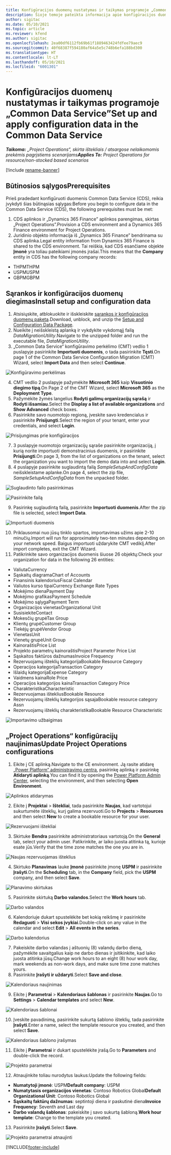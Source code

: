 ```yaml
---
title: Konfigūracijos duomenų nustatymas ir taikymas programoje „Common Data Service”
description: Šioje temoje pateikta informacija apie konfigūracijos duomenų nustatymą ir taikymą dalyje „Project Operations“.
author: sigitac
ms.date: 05/10/2021
ms.topic: article
ms.reviewer: kfend
ms.author: sigitac
ms.openlocfilehash: 2ea00df6112fb69b61f1889463424fdfee79aec9
ms.sourcegitcommit: 40f68387f594180af64a5e5c748b6efa188bd300
ms.translationtype: HT
ms.contentlocale: lt-LT
ms.lasthandoff: 05/10/2021
ms.locfileid: "6001301"
---
```

# <a name="set-up-and-apply-configuration-data-in-the-common-data-service"></a><span data-ttu-id="927ae-103">Konfigūracijos duomenų nustatymas ir taikymas programoje „Common Data Service”</span><span class="sxs-lookup"><span data-stu-id="927ae-103">Set up and apply configuration data in the Common Data Service</span></span> 

<span data-ttu-id="927ae-104">_**Taikoma:** „Project Operations“, skirta ištekliais / atsargose nelaikomomis prekėmis pagrįstiems scenarijams_</span><span class="sxs-lookup"><span data-stu-id="927ae-104">_**Applies To:** Project Operations for resource/non-stocked based scenarios_</span></span>

[!include [rename-banner](~/includes/cc-data-platform-banner.md)]

## <a name="prerequisites"></a><span data-ttu-id="927ae-105">Būtinosios sąlygos</span><span class="sxs-lookup"><span data-stu-id="927ae-105">Prerequisites</span></span>

<span data-ttu-id="927ae-106">Prieš pradedant konfigūruoti duomenis Common Data Service (CDS), reikia įvykdyti šias būtinąsias sąlygas:</span><span class="sxs-lookup"><span data-stu-id="927ae-106">Before you begin to configure data in the Common Data Service (CDS), the following prerequisites must be met:</span></span>

1.  <span data-ttu-id="927ae-107">CDS aplinkos ir „Dynamics 365 Finance” aplinkos parengimas, skirtas „Project Operations”.</span><span class="sxs-lookup"><span data-stu-id="927ae-107">Provision a CDS environment and a Dynamics 365 Finance environment for Project Operations.</span></span>
2.  <span data-ttu-id="927ae-108">Juridinio objekto informacija iš „Dynamics 365 Finance” bendrinama su CDS aplinka.</span><span class="sxs-lookup"><span data-stu-id="927ae-108">Legal entity information from Dynamics 365 Finance is shared to the CDS environment.</span></span> <span data-ttu-id="927ae-109">Tai reiškia, kad CDS esančiame objekte **Įmonė** yra toliau pateikiami įmonės įrašai.</span><span class="sxs-lookup"><span data-stu-id="927ae-109">This means that the **Company** entity in CDS has the following company records:</span></span>
  - <span data-ttu-id="927ae-110">THPM</span><span class="sxs-lookup"><span data-stu-id="927ae-110">THPM</span></span>
  - <span data-ttu-id="927ae-111">USPM</span><span class="sxs-lookup"><span data-stu-id="927ae-111">USPM</span></span>
  - <span data-ttu-id="927ae-112">GBPM</span><span class="sxs-lookup"><span data-stu-id="927ae-112">GBPM</span></span>

## <a name="install-setup-and-configuration-data"></a><span data-ttu-id="927ae-113">Sąrankos ir konfigūracijos duomenų diegimas</span><span class="sxs-lookup"><span data-stu-id="927ae-113">Install setup and configuration data</span></span>

1. <span data-ttu-id="927ae-114">Atsisiųskite, atblokuokite ir išskleiskite [sąrankos ir konfigūracijos duomenų paketą](https://download.microsoft.com/download/e/2/d/e2da6c98-d5dd-450c-aabe-fd6bf2ba374b/ProjOpsSampleSetupData-%20Integrated%20Latest.zip).</span><span class="sxs-lookup"><span data-stu-id="927ae-114">Download, unblock, and unzip the [Setup and Configuration Data Package](https://download.microsoft.com/download/e/2/d/e2da6c98-d5dd-450c-aabe-fd6bf2ba374b/ProjOpsSampleSetupData-%20Integrated%20Latest.zip).</span></span>
2. <span data-ttu-id="927ae-115">Nueikite į neišskleistą aplanką ir vykdykite vykdomąjį failą *DataMigrationUtility*.</span><span class="sxs-lookup"><span data-stu-id="927ae-115">Navigate to the unzipped folder and run the executable file, *DataMigrationUtility*.</span></span>
3. <span data-ttu-id="927ae-116">„Common Data Service“ konfigūravimo perkėlimo (CMT) vedlio 1 puslapyje pasirinkite **Importuoti duomenis**, o tada pasirinkite **Tęsti**.</span><span class="sxs-lookup"><span data-stu-id="927ae-116">On page 1 of the Common Data Service Configuration Migration (CMT) Wizard, select **Import Data** and then select **Continue**.</span></span>

![Konfigūravimo perkėlimas](./media/1ConfigurationMigration.png)

4. <span data-ttu-id="927ae-118">CMT vedlio 2 puslapyje pažymėkite **Microsoft 365** kaip **Visuotinio diegimo tipą**.</span><span class="sxs-lookup"><span data-stu-id="927ae-118">On Page 2 of the CMT Wizard, select **Microsoft 365** as the **Deployment Type**.</span></span>
5. <span data-ttu-id="927ae-119">Pažymėkite žymės langelius **Rodyti galimų organizacijų sąrašą** ir **Rodyti išsamiau**.</span><span class="sxs-lookup"><span data-stu-id="927ae-119">Select the **Display a list of available organizations** and **Show Advanced** check boxes.</span></span>
6. <span data-ttu-id="927ae-120">Pasirinkite savo nuomotojo regioną, įveskite savo kredencialus ir pasirinkite **Prisijungti**.</span><span class="sxs-lookup"><span data-stu-id="927ae-120">Select the region of your tenant, enter your credentials, and select **Login**.</span></span>

![Prisijungimas prie konfigūracijos](./media/2ConfigurationSignin.png)

7. <span data-ttu-id="927ae-122">3 puslapyje nuomotojo organizacijų sąraše pasirinkite organizaciją, į kurią norite importuoti demonstracinius duomenis, ir pasirinkite **Prisijungti**.</span><span class="sxs-lookup"><span data-stu-id="927ae-122">On page 3, from the list of organizations on the tenant, select the organization you want to import the demo data into and select **Login**.</span></span>
8. <span data-ttu-id="927ae-123">4 puslapyje pasirinkite suglaudintą failą *SampleSetupAndConfigData* neišskleistame aplanke.</span><span class="sxs-lookup"><span data-stu-id="927ae-123">On page 4, select the zip file, *SampleSetupAndConfigData* from the unpacked folder.</span></span>

![Suglaudinto failo pasirinkimas](./media/3ZipFile.png)

![Pasirinkite failą](./media/4SelectAFile.png)

9. <span data-ttu-id="927ae-126">Pasirinkę suglaudintą failą, pasirinkite **Importuoti duomenis**.</span><span class="sxs-lookup"><span data-stu-id="927ae-126">After the zip file is selected, select **Import Data**.</span></span>

![Importuoti duomenis](./media/5ImportData.png)

10. <span data-ttu-id="927ae-128">Priklausomai nuo jūsų tinklo spartos, importavimas užims apie 2-10 minučių.</span><span class="sxs-lookup"><span data-stu-id="927ae-128">Import will run for approximately two-ten minutes depending on your network speed.</span></span> <span data-ttu-id="927ae-129">Baigus importuoti uždarykite CMT vediklį.</span><span class="sxs-lookup"><span data-stu-id="927ae-129">After import completes, exit the CMT Wizard.</span></span> 
11. <span data-ttu-id="927ae-130">Patikrinkite savo organizacijos duomenis šiuose 26 objektų:</span><span class="sxs-lookup"><span data-stu-id="927ae-130">Check your organization for data in the following 26 entities:</span></span>

  - <span data-ttu-id="927ae-131">Valiuta</span><span class="sxs-lookup"><span data-stu-id="927ae-131">Currency</span></span>
  - <span data-ttu-id="927ae-132">Sąskaitų diagrama</span><span class="sxs-lookup"><span data-stu-id="927ae-132">Chart of Accounts</span></span>
  - <span data-ttu-id="927ae-133">Finansinis kalendorius</span><span class="sxs-lookup"><span data-stu-id="927ae-133">Fiscal Calendar</span></span>
  - <span data-ttu-id="927ae-134">Valiutos kurso tipai</span><span class="sxs-lookup"><span data-stu-id="927ae-134">Currency Exchange Rate Types</span></span>
  - <span data-ttu-id="927ae-135">Mokėjimo diena</span><span class="sxs-lookup"><span data-stu-id="927ae-135">Payment Day</span></span>
  - <span data-ttu-id="927ae-136">Mokėjimo grafikas</span><span class="sxs-lookup"><span data-stu-id="927ae-136">Payment Schedule</span></span>
  - <span data-ttu-id="927ae-137">Mokėjimo sąlyga</span><span class="sxs-lookup"><span data-stu-id="927ae-137">Payment Term</span></span>
  - <span data-ttu-id="927ae-138">Organizacijos vienetas</span><span class="sxs-lookup"><span data-stu-id="927ae-138">Organizational Unit</span></span>
  - <span data-ttu-id="927ae-139">Susisiekite</span><span class="sxs-lookup"><span data-stu-id="927ae-139">Contact</span></span>
  - <span data-ttu-id="927ae-140">Mokesčių grupė</span><span class="sxs-lookup"><span data-stu-id="927ae-140">Tax Group</span></span>
  - <span data-ttu-id="927ae-141">Klientų grupė</span><span class="sxs-lookup"><span data-stu-id="927ae-141">Customer Group</span></span>
  - <span data-ttu-id="927ae-142">Tiekėjų grupė</span><span class="sxs-lookup"><span data-stu-id="927ae-142">Vendor Group</span></span>
  - <span data-ttu-id="927ae-143">Vienetas</span><span class="sxs-lookup"><span data-stu-id="927ae-143">Unit</span></span>
  - <span data-ttu-id="927ae-144">Vienetų grupė</span><span class="sxs-lookup"><span data-stu-id="927ae-144">Unit Group</span></span>
  - <span data-ttu-id="927ae-145">Kainoraštis</span><span class="sxs-lookup"><span data-stu-id="927ae-145">Price List</span></span>
  - <span data-ttu-id="927ae-146">Projekto parametrų kainoraštis</span><span class="sxs-lookup"><span data-stu-id="927ae-146">Project Parameter Price List</span></span>
  - <span data-ttu-id="927ae-147">Sąskaitos faktūros dažnumas</span><span class="sxs-lookup"><span data-stu-id="927ae-147">Invoice Frequency</span></span>
  - <span data-ttu-id="927ae-148">Rezervuojamų išteklių kategorija</span><span class="sxs-lookup"><span data-stu-id="927ae-148">Bookable Resource Category</span></span>
  - <span data-ttu-id="927ae-149">Operacijos kategorija</span><span class="sxs-lookup"><span data-stu-id="927ae-149">Transaction Category</span></span>
  - <span data-ttu-id="927ae-150">Išlaidų kategorija</span><span class="sxs-lookup"><span data-stu-id="927ae-150">Expense Category</span></span>
  - <span data-ttu-id="927ae-151">Vaidmens kaina</span><span class="sxs-lookup"><span data-stu-id="927ae-151">Role Price</span></span>
  - <span data-ttu-id="927ae-152">Operacijos kategorijos kaina</span><span class="sxs-lookup"><span data-stu-id="927ae-152">Transaction Category Price</span></span>
  - <span data-ttu-id="927ae-153">Charakteristika</span><span class="sxs-lookup"><span data-stu-id="927ae-153">Characteristic</span></span>
  - <span data-ttu-id="927ae-154">Rezervuojamas išteklius</span><span class="sxs-lookup"><span data-stu-id="927ae-154">Bookable Resource</span></span>
  - <span data-ttu-id="927ae-155">Rezervuojamų išteklių kategorijos sąsaja</span><span class="sxs-lookup"><span data-stu-id="927ae-155">Bookable resource category Assn</span></span>
  - <span data-ttu-id="927ae-156">Rezervuojamų išteklių charakteristika</span><span class="sxs-lookup"><span data-stu-id="927ae-156">Bookable Resource Characteristic</span></span>

![Importavimo užbaigimas](./media/6CompleteImport.png)

## <a name="update-project-operations-configurations"></a><span data-ttu-id="927ae-158">„Project Operations“ konfigūracijų naujinimas</span><span class="sxs-lookup"><span data-stu-id="927ae-158">Update Project Operations configurations</span></span>

1. <span data-ttu-id="927ae-159">Eikite į CE aplinką.</span><span class="sxs-lookup"><span data-stu-id="927ae-159">Navigate to the CE environment.</span></span> <span data-ttu-id="927ae-160">Ją rasite atidarę [„Power Platform“ administravimo centrą](https://admin.powerplatform.microsoft.com/environments), pasirinkę aplinką ir pasirinkę **Atidaryti aplinką**.</span><span class="sxs-lookup"><span data-stu-id="927ae-160">You can find it by opening the [Power Platform Admin Center](https://admin.powerplatform.microsoft.com/environments), selecting the environment, and then selecting **Open Environment**.</span></span> 

![Aplinkos atidarymas](./media/7OpenEnvironment.png)

2. <span data-ttu-id="927ae-162">Eikite į **Projektai** > **Ištekliai**, tada pasirinkite **Naujas**, kad vartotojui sukurtumėte išteklių, kurį galima rezervuoti.</span><span class="sxs-lookup"><span data-stu-id="927ae-162">Go to **Projects** > **Resources** and then select **New** to create a bookable resource for your user.</span></span>

![Rezervuojami ištekliai](./media/8BookableResources.png)

3. <span data-ttu-id="927ae-164">Skirtuke **Bendra** pasirinkite administratoriaus vartotoją.</span><span class="sxs-lookup"><span data-stu-id="927ae-164">On the **General** tab, select your admin user.</span></span> <span data-ttu-id="927ae-165">Patikrinkite, ar laiko juosta atitinka tą, kurioje esate jūs.</span><span class="sxs-lookup"><span data-stu-id="927ae-165">Verify that the time zone matches the one you are in.</span></span> 

![Naujas rezervuojamas išteklius](./media/9NewBookableResource.png)

4. <span data-ttu-id="927ae-167">Skirtuko **Planavimas** lauke **Įmonė** pasirinkite įmonę **USPM** ir pasirinkite **Įrašyti**.</span><span class="sxs-lookup"><span data-stu-id="927ae-167">On the **Scheduling** tab, in the **Company** field, pick the **USPM** company, and then select **Save**.</span></span> 

![Planavimo skirtukas](./media/10SchedulingTab.png)

5. <span data-ttu-id="927ae-169">Pasirinkite skirtuką **Darbo valandos**.</span><span class="sxs-lookup"><span data-stu-id="927ae-169">Select the **Work hours** tab.</span></span>  

![Darbo valandos](./media/11WorkHours.png)

6. <span data-ttu-id="927ae-171">Kalendoriuje dukart spustelėkite bet kokią reikšmę ir pasirinkite **Redaguoti** > **Visi sekos įvykiai**.</span><span class="sxs-lookup"><span data-stu-id="927ae-171">Double-click on any value in the calendar and select **Edit** > **All events in the series**.</span></span> 

![Darbo kalendorius](./media/12WorkCalendar.png)

7. <span data-ttu-id="927ae-173">Pakeiskite darbo valandas į aštuonių (8) valandų darbo dieną, pažymėkite savaitgalius kaip ne darbo dienas ir įsitikinkite, kad laiko juosta atitinka jūsų.</span><span class="sxs-lookup"><span data-stu-id="927ae-173">Change work hours to an eight (8) hour work day, mark weekends as non-work days, and make sure time zone matches yours.</span></span> 
8. <span data-ttu-id="927ae-174">Pasirinkite **Įrašyti ir uždaryti**.</span><span class="sxs-lookup"><span data-stu-id="927ae-174">Select **Save and close**.</span></span>

![Kalendoriaus naujinimas](./media/13UpdateCalendar.png)

9. <span data-ttu-id="927ae-176">Eikite į **Parametrai** > **Kalendoriaus šablonas** ir pasirinkite **Naujas**.</span><span class="sxs-lookup"><span data-stu-id="927ae-176">Go to **Settings** > **Calendar templates** and select **New**.</span></span>
 
 ![Kalendoriaus šablonai](./media/14CalendarTemplates.png)
 
 10. <span data-ttu-id="927ae-178">Įveskite pavadinimą, pasirinkite sukurtą šablono išteklių, tada pasirinkite **Įrašyti**.</span><span class="sxs-lookup"><span data-stu-id="927ae-178">Enter a name, select the template resource you created, and then select **Save**.</span></span> 
 
 ![Kalendoriaus šablono įrašymas](./media/15SaveCalendarTemplate.png)
 
 11. <span data-ttu-id="927ae-180">Eikite į **Parametrai** ir dukart spustelėkite įrašą.</span><span class="sxs-lookup"><span data-stu-id="927ae-180">Go to **Parameters** and double-click the record.</span></span> 
 
 ![Projekto parametrai](./media/16ProjectParameters.png)
 
12. <span data-ttu-id="927ae-182">Atnaujinkite toliau nurodytus laukus:</span><span class="sxs-lookup"><span data-stu-id="927ae-182">Update the following fields:</span></span>

 - <span data-ttu-id="927ae-183">**Numatytoji įmonė**: USPM</span><span class="sxs-lookup"><span data-stu-id="927ae-183">**Default company**: USPM</span></span>
 - <span data-ttu-id="927ae-184">**Numatytasis organizacijos vienetas**: Contoso Robotics Global</span><span class="sxs-lookup"><span data-stu-id="927ae-184">**Default Organizational Unit**: Contoso Robotics Global</span></span>
 - <span data-ttu-id="927ae-185">**Sąskaitų faktūrų dažnumas**: septintoji diena ir paskutinė diena</span><span class="sxs-lookup"><span data-stu-id="927ae-185">**Invoice Frequency**: Seventh and Last day</span></span>
 - <span data-ttu-id="927ae-186">**Darbo valandų šablonas**: pakeiskite į savo sukurtą šabloną.</span><span class="sxs-lookup"><span data-stu-id="927ae-186">**Work hour template**: Change to the template you created.</span></span>

13. <span data-ttu-id="927ae-187">Pasirinkite **Įrašyti**.</span><span class="sxs-lookup"><span data-stu-id="927ae-187">Select **Save**.</span></span> 

![Projekto parametrai atnaujinti](./media/17UpdatedProjectParameters.png)


[!INCLUDE[footer-include](../includes/footer-banner.md)]

